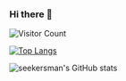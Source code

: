 ### Hi there 👋

<!--
**seekersman/seekersman** is a ✨ _special_ ✨ repository because its `README.md` (this file) appears on your GitHub profile.

Here are some ideas to get you started:

- 🔭 I’m currently working on ...
- 🌱 I’m currently learning ...
- 👯 I’m looking to collaborate on ...
- 🤔 I’m looking for help with ...
- 💬 Ask me about ...
- 📫 How to reach me: ...
- 😄 Pronouns: ...
- ⚡ Fun fact: ...
-->

![Visitor Count](https://profile-counter.glitch.me/seekersman/count.svg)

[![Top Langs](https://github-readme-stats.vercel.app/api/top-langs/?username=seekersman&layout=compact)](https://github.com/seekersman/github-readme-stats)

![seekersman's GitHub stats](https://github-readme-stats.vercel.app/api?username=seekersman&show_icons=true&theme=tokyonight)
